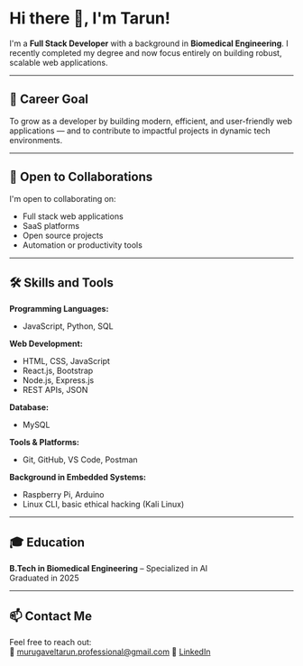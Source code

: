 # Hi there 👋, I'm Tarun!

I'm a **Full Stack Developer** with a background in **Biomedical Engineering**. I recently completed my degree and now focus entirely on building robust, scalable web applications.

---

## 🎯 Career Goal  
To grow as a developer by building modern, efficient, and user-friendly web applications — and to contribute to impactful projects in dynamic tech environments.

---

## 👯 Open to Collaborations  
I'm open to collaborating on:
- Full stack web applications  
- SaaS platforms  
- Open source projects  
- Automation or productivity tools  

---

## 🛠️ Skills and Tools  

**Programming Languages:**  
- JavaScript, Python, SQL

**Web Development:**  
- HTML, CSS, JavaScript  
- React.js, Bootstrap  
- Node.js, Express.js  
- REST APIs, JSON  

**Database:**  
- MySQL  

**Tools & Platforms:**  
- Git, GitHub, VS Code, Postman  

**Background in Embedded Systems:**  
- Raspberry Pi, Arduino  
- Linux CLI, basic ethical hacking (Kali Linux)  

---

## 🎓 Education  
**B.Tech in Biomedical Engineering** – Specialized in AI  
Graduated in 2025  

---

## 📫 Contact Me  
Feel free to reach out:  
📧 [murugaveltarun.professional@gmail.com](mailto:murugaveltarun.professional@gmail.com)
🔗 [LinkedIn](https://www.linkedin.com/in/murugaveltarun/)
